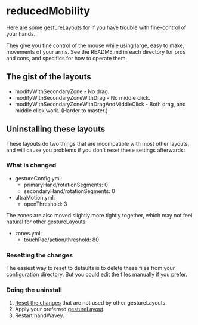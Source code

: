 # reducedMobility

Here are some gestureLayouts for if you have trouble with fine-control of your hands.

They give you fine control of the mouse while using large, easy to make, movements of your arms. See the README.md in each directory for pros and cons, and specifics for how to operate them.

## The gist of the layouts

* modifyWithSecondaryZone - No drag.
* modifyWithSecondaryZoneWithDrag - No middle click.
* modifyWithSecondaryZoneWithDragAndMiddleClick - Both drag, and middle click work. (Harder to master.)

## Uninstalling these layouts

These layouts do two things that are incompatible with most other layouts, and will cause you problems if you don't reset these settings afterwards:

### What is changed

* gestureConfig.yml:
    * primaryHand/rotationSegments: 0
    * secondaryHand/rotationSegments: 0
* ultraMotion.yml:
    * openThreshold: 3

The zones are also moved slightly more tightly together, which may not feel natural for other gestureLayouts:

* zones.yml:
    * touchPad/action/threshold: 80

### Resetting the changes

The easiest way to reset to defaults is to delete these files from your [configuration directory](https://github.com/ksandom/handWavey/blob/main/docs/user/configuration/whereIsMyConfigurationDirectory.md). But you could edit the files manually if you prefer.

### Doing the uninstall

1. [Reset the changes](#resetting-the-changes) that are not used by other gestureLayouts.
1. Apply your preferred [gestureLayout](https://github.com/ksandom/handWavey/tree/main/examples/gestureLayouts).
1. Restart handWavey.
